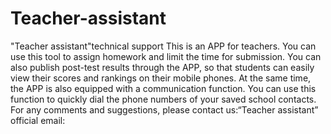 # Teacher-assistant
"Teacher assistant"technical support
This is an APP for teachers. You can use this tool to assign homework and limit the time for submission. You can also publish post-test results through the APP, so that students can easily view their scores and rankings on their mobile phones. At the same time, the APP is also equipped with a communication function. You can use this function to quickly dial the phone numbers of your saved school contacts.
For any comments and suggestions, please contact us:“Teacher assistant” official email:
